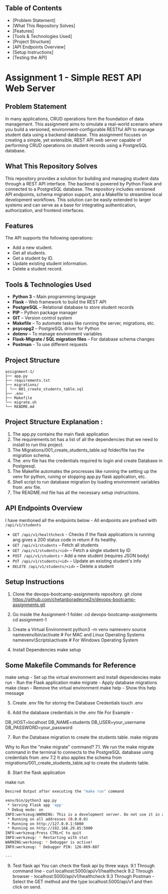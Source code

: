 ## Table of Contents
- [Problem Statement]
- [What This Repository Solves]
- [Features]
- [Tools & Technologies Used]
- [Project Structure]
- [API Endpoints Overview]
- [Setup Instructions]
- [Testing the API]


# Assignment 1 - Simple REST API Web Server

## Problem Statement

In many applications, CRUD operations form the foundation of data management. This assignment aims to simulate a real-world scenario where you build a versioned, environment-configurable RESTful API to manage student data using a backend database. This assignment focuses on creating a simple, yet extensible, REST API web server capable of performing CRUD operations on student records using a PostgreSQL database.

## What This Repository Solves

This repository provides a solution for building and managing student data through a REST API interface. The backend is powered by Python Flask and connected to a PostgreSQL database. The repository includes versioned API endpoints, schema migration support, and a Makefile to streamline local development workflows. This solution can be easily extended to larger systems and can serve as a base for integrating authentication, authorization, and frontend interfaces.

## Features

The API supports the following operations:

-  Add a new student.
-  Get all students.
-  Get a student by ID.
-  Update existing student information.
-  Delete a student record.

## Tools & Technologies Used

- **Python 3** – Main programming language
- **Flask** – Web framework to build the REST API
- **PostgreSQL** – Relational database to store student records
- **PIP** – Python package manager
- **GIT** – Version control system
- **Makefile** – To automate tasks like running the server, migrations, etc.
- **psycopg2** – PostgreSQL driver for Python
- **dotenv** – To manage environment variables
- **Flask-Migrate / SQL migration files** – For database schema changes
- **Postman** - To use different requests

## Project Structure

```
assignment-1/
├── app.py 
├── requirements.txt 
├── migrations/
│ └── 001_create_students_table.sql 
├── .env 
├── Makefile 
└── migrate.sh
└── README.md 

```

## Project Structure Explanation :

1. The app.py contains the main flask application
2. The requirements.txt has a list of all the dependencies that we need to install to run this project.
3. The Migrations/001_create_students_table.sql folder/file has the migration schema.
4. The .env file has the credentials required to login and create Database in Postgresql.
5. The Makefile automates the procresses like running the setting up the venv for python, runing or stopping app.py flask application, etc.
6. Shell script to run database migration by loading environment variables from .env file.
7. The README.md file has all the necessary setup instructions.

##  API Endpoints Overview

I have mentioned all the endpoints below - 
All endpoints are prefixed with `/api/v1/students`
- `GET /api/v1/healthcheck` - Checks if the flask applications is running ang gives a 200 status code in return if its healthy.
- `GET /api/v1/students` – Fetch all students
- `GET /api/v1/students/<id>` – Fetch a single student by ID
- `POST /api/v1/students` – Add a new student (requires JSON body)
- `PUT /api/v1/students/<id>` – Update an existing student's info
- `DELETE /api/v1/students/<id>` – Delete a student

## Setup Instructions 
1. Clone the devops-bootcamp-assignments repository.
git clone https://github.com/chetanboradeone2n/devops-bootcamp-assignments.git

2. Go inside the Assignment-1 folder.
cd devops-bootcamp-assignments
cd assignment-1

3. Create a Virtual Environment 
python3 -m venv namevenv
source namevenv/bin/activate   # For MAC and Linux Operating Systems
namevenv\Scripts\activate      # For Windows Operating System

4. Install Dependencies 
make setup 

## Some Makefile Commands for Reference 
make setup    - Set up the virtual environment and install dependencies
make run      - Run the Flask application
make migrate  - Apply database migrations
make clean    - Remove the virtual environment
make help     - Show this help message

5. Create .env file for storing the Database Credentials
touch .env

6. Add the database credentials in the .env file
For Example - 

DB_HOST=localhost
DB_NAME=students
DB_USER=your_username
DB_PASSWORD=your_password

7. Run the Database migration to create the students table.
make migrate 

Why to Run the "make migrate" command?
7.1. We run the make migrate command in the terminal to connects to the PostgreSQL database using credentials from .env
7.2 It also applies the schema from migrations/001_create_students_table.sql to create the students table. 

8. Start the flask application

make run

```bash
Desired Output after executing the "make run" command

venv/bin/python3 app.py
 * Serving Flask app 'app'
 * Debug mode: on
INFO:werkzeug:WARNING: This is a development server. Do not use it in a production deployment. Use a production WSGI server instead.
 * Running on all addresses (0.0.0.0)
 * Running on http://127.0.0.1:5000
 * Running on http://192.168.29.85:5000
INFO:werkzeug:Press CTRL+C to quit
INFO:werkzeug: * Restarting with stat
WARNING:werkzeug: * Debugger is active!
INFO:werkzeug: * Debugger PIN: 126-069-887

--- 

```

9. Test flask api
You can check the flask api by three ways.
9.1 Through command line - curl localhost:5000/api/v1/healthcheck
9.2 Through browser - localhost:5000/api/v1/healthcheck
9.3 Through Postman - Select the GET method and the type localhost:5000/api/v1 and then click on send.





